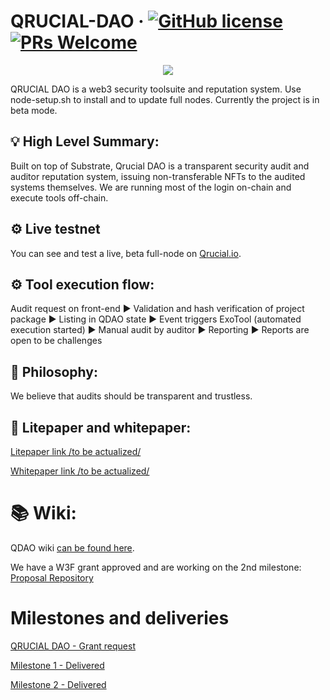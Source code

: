 # QRUCIAL-DAO &middot; [![GitHub license](https://img.shields.io/badge/license-GPL3%2FApache2-blue)](#LICENSE) [![PRs Welcome](https://img.shields.io/badge/PRs-welcome-brightgreen.svg)](docs/CONTRIBUTING.adoc)

<p align="center">
  <img src="/docs/media/qrucial.gif">
</p>
QRUCIAL DAO is a web3 security toolsuite and reputation system. Use node-setup.sh to install and to update full nodes. Currently the project is in beta mode.

## 💡 High Level Summary:
Built on top of Substrate, Qrucial DAO is a transparent security audit and auditor reputation system, issuing non-transferable NFTs to the audited systems themselves. We are running most of the login on-chain and execute tools off-chain.

## ⚙️  Live testnet
You can see and test a live, beta full-node on [Qrucial.io](https://qrucial.io/).

## ⚙️  Tool execution flow: 
Audit request on front-end &#9658; Validation and hash verification of project package &#9658; Listing in QDAO state &#9658; Event triggers ExoTool (automated execution started) &#9658; Manual audit by auditor &#9658; Reporting &#9658; Reports are open to be challenges

## 🌱 Philosophy:

We believe that audits should be transparent and trustless.

## 📄 Litepaper and whitepaper:
[Litepaper link /to be actualized/](https://raw.githubusercontent.com/Qrucial/QRUCIAL-DAO/main/docs/QRUCIAL%20DAO%20Litepaper%202022.pdf)

[Whitepaper link /to be actualized/](https://raw.githubusercontent.com/Qrucial/QRUCIAL-DAO/main/docs/QRUCIAL_DAO_Whitepaper.pdf)

# 📚 Wiki:
QDAO wiki [can be found here](https://github.com/Qrucial/QRUCIAL-DAO/wiki).       

We have a W3F grant approved and are working on the 2nd milestone: [Proposal Repository](https://github.com/smilingSix/Grants-Program)

# Milestones and deliveries

[QRUCIAL DAO - Grant request](https://github.com/w3f/Grants-Program/blob/master/applications/QRUCIAL_DAO.md)

[Milestone 1 - Delivered](https://github.com/w3f/Grant-Milestone-Delivery/blob/master/deliveries/qrucial_dao_milestone_1.md)

[Milestone 2 - Delivered](https://github.com/w3f/Grant-Milestone-Delivery/blob/master/deliveries/qrucial_dao_milestone_2.md)
